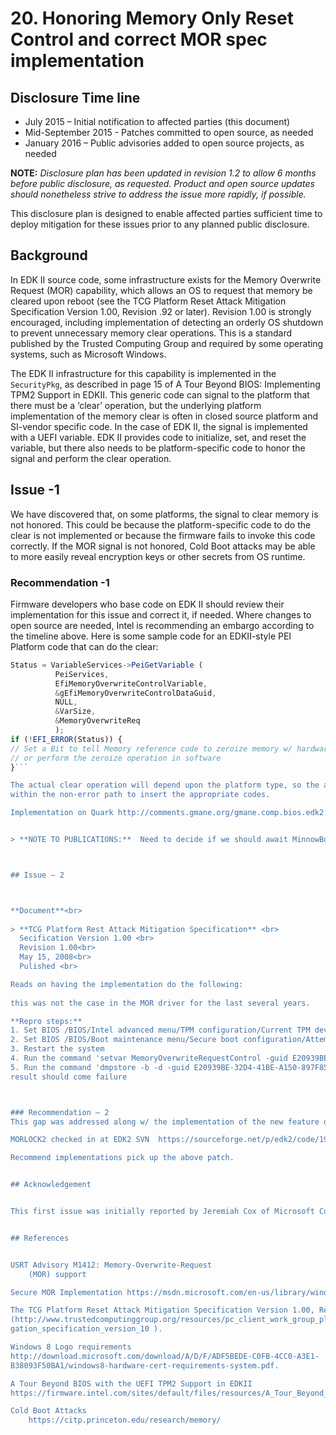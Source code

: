 # 20. Honoring Memory Only Reset Control and correct MOR spec implementation



## Disclosure Time line


* July 2015 – Initial notification to affected parties (this document)
* Mid-September 2015 - Patches committed to open source, as needed
* January 2016 – Public advisories added to open source projects, as needed



**NOTE:** *Disclosure plan has been updated in revision 1.2 to allow 6 months before public disclosure, as
requested. Product and open source updates should nonetheless strive to address the issue more rapidly,
if possible.*

This disclosure plan is designed to enable affected parties sufficient time to deploy mitigation for these
issues prior to any planned public disclosure.



## Background




In EDK II source code, some infrastructure exists for the Memory Overwrite Request (MOR) capability,
which allows an OS to request that memory be cleared upon reboot (see the TCG Platform Reset Attack
Mitigation Specification Version 1.00, Revision .92 or later). Revision 1.00 is strongly encouraged,
including implementation of detecting an orderly OS shutdown to prevent unnecessary memory clear
operations. This is a standard published by the Trusted Computing Group and required by some
operating systems, such as Microsoft Windows.


The EDK II infrastructure for this capability is implemented in the ```SecurityPkg```, as described in page 15 of
A Tour Beyond BIOS: Implementing TPM2 Support in EDKII. This generic code can signal to the platform
that there must be a ‘clear’ operation, but the underlying platform implementation of the memory clear
is often in closed source platform and SI-vendor specific code. In the case of EDK II, the signal is
implemented with a UEFI variable. EDK II provides code to initialize, set, and reset the variable, but there
also needs to be platform-specific code to honor the signal and perform the clear operation.


## Issue -1 


We have discovered that, on some platforms, the signal to clear memory is not honored. This could be
because the platform-specific code to do the clear is not implemented or because the firmware fails to
invoke this code correctly. If the MOR signal is not honored, Cold Boot attacks may be able to more
easily reveal encryption keys or other secrets from OS runtime.


### Recommendation -1


Firmware developers who base code on EDK II should review their implementation for this issue and
correct it, if needed. Where changes to open source are needed, Intel is recommending an embargo
according to the timeline above.
Here is some sample code for an EDKII-style PEI Platform code that can do the clear:
```javascript
Status = VariableServices->PeiGetVariable (
          PeiServices,
          EfiMemoryOverwriteControlVariable,
          &gEfiMemoryOverwriteControlDataGuid,
          NULL,
          &VarSize,
          &MemoryOverwriteReq
          );
if (!EFI_ERROR(Status)) {
// Set a Bit to tell Memory reference code to zeroize memory w/ hardware engine
// or perform the zeroize operation in software
}```

The actual clear operation will depend upon the platform type, so the above example only has a placeholder
within the non-error path to insert the appropriate codes.

Implementation on Quark http://comments.gmane.org/gmane.comp.bios.edk2.devel/7022 


> **NOTE TO PUBLICATIONS:**  Need to decide if we should await MinnowBoard Max applying HSD 216056  this fix (Fixed in Release 91 of MinnowBoard MAX) now that the 1/16 embargo from USRT has passed.   Also, maybe replace above code sample w/ the Galileo impl?



## Issue – 2



**Document**<br>
  
> **TCG Platform Rest Attack Mitigation Specification** <br>
  Secification Version 1.00 <br>
  Revision 1.00<br>
  May 15, 2008<br>
  Pulished <br>

Reads on having the implementation do the following:
 
this was not the case in the MOR driver for the last several years.  

**Repro steps:**
1. Set BIOS /BIOS/Intel advanced menu/TPM configuration/Current TPM device = dTPM 2.0 
2. Set BIOS /BIOS/Boot maintenance menu/Secure boot configuration/Attempt Secure boot = checked 
3. Restart the system
4. Run the command 'setvar MemoryOverwriteRequestControl -guid E20939BE-32D4-41BE-A150-897F85D49829 -nv -bs -rt = 01' in EFI_shell
5. Run the command 'dmpstore -b -d -guid E20939BE-32D4-41BE-A150-897F85D49829' in EFI_shell
result should come failure



### Recommendation – 2
This gap was addressed along w/ the implementation of the new feature described in https://msdn.microsoft.com/en-us/library/windows/hardware/mt270973(v=vs.85).aspx in the EDKII implementation 

MORLOCK2 checked in at EDK2 SVN  https://sourceforge.net/p/edk2/code/19690

Recommend implementations pick up the above patch.


## Acknowledgement


This first issue was initially reported by Jeremiah Cox of Microsoft Corporation.  Second issue was reported both by Intel internal testing and Jeremiah Cox of Microsoft Corporation.


## References


USRT Advisory M1412: Memory-Overwrite-Request
	(MOR) support

Secure MOR Implementation https://msdn.microsoft.com/en-us/library/windows/hardware/mt270973(v=vs.85).aspx

The TCG Platform Reset Attack Mitigation Specification Version 1.00, Revision .92 or later. Revision 1.00
(http://www.trustedcomputinggroup.org/resources/pc_client_work_group_platform_reset_attack_miti
gation_specification_version_10 ).

Windows 8 Logo requirements
http://download.microsoft.com/download/A/D/F/ADF5BEDE-C0FB-4CC0-A3E1-
B38093F50BA1/windows8-hardware-cert-requirements-system.pdf.

A Tour Beyond BIOS with the UEFI TPM2 Support in EDKII
https://firmware.intel.com/sites/default/files/resources/A_Tour_Beyond_BIOS_Implementing_TPM2_Support_in_EDKII.pdf

Cold Boot Attacks
	https://citp.princeton.edu/research/memory/
